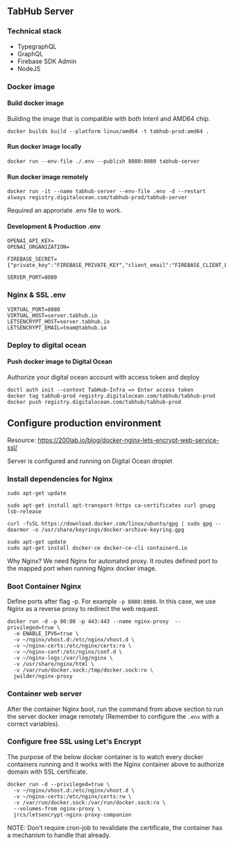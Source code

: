 ## TabHub Server

### Technical stack

- TypegraphQL
- GraphQL
- Firebase SDK Admin
- NodeJS

### Docker image

#### Build docker image

Building the image that is compatible with both Intenl and AMD64 chip.

```
docker buildx build --platform linux/amd64 -t tabhub-prod:amd64 .
```

#### Run docker image locally

```
docker run --env-file ./.env --publish 8080:8080 tabhub-server
```

#### Run docker image remotely

```
docker run -it --name tabhub-server --env-file .env -d --restart always registry.digitalocean.com/tabhub-prod/tabhub-server
```

Required an approriate .env file to work.

#### Development & Production .env

```
OPENAI_API_KEY=
OPENAI_ORGANIZATION=

FIREBASE_SECRET={"private_key":"FIREBASE_PRIVATE_KEY","client_email":"FIREBASE_CLIENT_EMAIL","project_id":"FIREbASE_PROJECT_ID"}

SERVER_PORT=8080
```

### Nginx & SSL .env

```
VIRTUAL_PORT=8080
VIRTUAL_HOST=server.tabhub.io
LETSENCRYPT_HOST=server.tabhub.io
LETSENCRYPT_EMAIL=team@tabhub.io
```

### Deploy to digital ocean

#### Push docker image to Digital Ocean

Authorize your digital ocean account with access token and deploy

```
doctl auth init --context TabHub-Infra => Enter access token
docker tag tabhub-prod registry.digitalocean.com/tabhub/tabhub-prod
docker push registry.digitalocean.com/tabhub/tabhub-prod
```

## Configure production environment

Resource: https://200lab.io/blog/docker-nginx-lets-encrypt-web-service-ssl/

Server is configured and running on Digital Ocean droplet

### Install dependencies for Nginx

```
sudo apt-get update

sudo apt-get install apt-transport-https ca-certificates curl gnupg lsb-release

curl -fsSL https://download.docker.com/linux/ubuntu/gpg | sudo gpg --dearmor -o /usr/share/keyrings/docker-archive-keyring.gpg

sudo apt-get update
sudo apt-get install docker-ce docker-ce-cli containerd.io
```

Why Nginx? We need Nginx for automated proxy. It routes defined port to the mapped port when running Nginx docker image.

### Boot Container Nginx

Define ports after flag -p. For example `-p 8080:8080`. In this case, we use Nginx as a reverse proxy to redirect the web request.

```
docker run -d -p 80:80 -p 443:443 --name nginx-proxy  --privileged=true \
  -e ENABLE_IPV6=true \
  -v ~/nginx/vhost.d:/etc/nginx/vhost.d \
  -v ~/nginx-certs:/etc/nginx/certs:ro \
  -v ~/nginx-conf:/etc/nginx/conf.d \
  -v ~/nginx-logs:/var/log/nginx \
  -v /usr/share/nginx/html \
  -v /var/run/docker.sock:/tmp/docker.sock:ro \
  jwilder/nginx-proxy
```

### Container web server

After the container Nginx boot, run the command from above section to run the server docker image remotely (Remember to configure the `.env` with a correct variables).

### Configure free SSL using Let's Encrypt

The purpose of the below docker container is to watch every docker containers running and it works with the Nginx container above to authorize domain with SSL certificate.

```
docker run -d --privileged=true \
  -v ~/nginx/vhost.d:/etc/nginx/vhost.d \
  -v ~/nginx-certs:/etc/nginx/certs:rw \
  -v /var/run/docker.sock:/var/run/docker.sock:ro \
  --volumes-from nginx-proxy \
  jrcs/letsencrypt-nginx-proxy-companion
```

NOTE: Don't require cron-job to revalidate the certificate, the container has a mechanism to handle that already.
